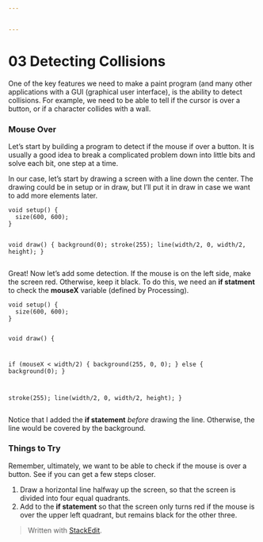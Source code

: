 ```yaml
---


---
```


<h1 id="detecting-collisions">03 Detecting Collisions</h1>
<p>One of the key features we need to make a paint program (and many other applications with a GUI (graphical user interface), is the ability to detect collisions. For example, we need to be able to tell if the cursor is over a button, or if a character collides with a wall.</p>
<h3 id="mouse-over">Mouse Over</h3>
<p>Let’s start by building a program to detect if the mouse if over a button. It is usually a good idea to break a complicated problem down into little bits and solve each bit, one step at a time.</p>
<p>In our case, let’s start by drawing a screen with a line down the center. The drawing could be in setup or in draw, but I’ll put it in draw in case we want to add more elements later.</p>
<pre><code>void setup() {
  size(600, 600);
}

void draw() {
  background(0);
  stroke(255);
  line(width/2, 0, width/2, height);
}
</code></pre>
<p>Great! Now let’s add some detection. If the mouse is on the left side, make the screen red. Otherwise, keep it black. To do this, we need an <strong>if statment</strong> to check the <strong>mouseX</strong> variable (defined by Processing).</p>
<pre><code>void setup() {
  size(600, 600);
}

void draw() {
      
  if (mouseX &lt; width/2) {
    background(255, 0, 0);
  } else {
    background(0);
  }
  
  stroke(255);
  line(width/2, 0, width/2, height);
}
</code></pre>
<p>Notice that I added the <strong>if statement</strong> <em>before</em> drawing the line. Otherwise, the line would be covered by the background.</p>
<h3 id="things-to-try">Things to Try</h3>
<p>Remember, ultimately, we want to be able to check if the mouse is over a button. See if you can get a few steps closer.</p>
<ol>
<li>Draw a horizontal line halfway up the screen, so that the screen is divided into four equal quadrants.</li>
<li>Add to the <strong>if statement</strong> so that the screen only turns red if the mouse is over the upper left quadrant, but remains black for the other three.</li>
</ol>
<blockquote>
<p>Written with <a href="https://stackedit.io/">StackEdit</a>.</p>
</blockquote>

